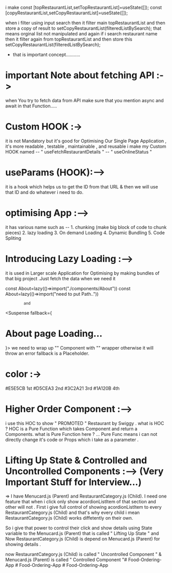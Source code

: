 i make  const [topRestaurantList,setTopRestaurantList]=useState([]);
    const [copyRestaurantList,setCopyRestaurantList]=useState([]);

when i filter using input search then it filter main topRestaurantList and then store a copy of result to setCopyRestaurantList(filteredListBySearch);
 that means orginal list not manipulated and again if i search restaurant name then it filter again from topRestaurantList and then store this   setCopyRestaurantList(filteredListBySearch); 

 * that is important concept...........



 # important Note about fetching API :->
 when You try to fetch data from API make sure that you mention async and await in that Function.....


 # Custom HOOK :->  
 it is not Mandatory but it's good for Optimising Our Single Page Application , it's more readable , testable , maintainable , and reusable 
 i make my Custom HOOK named -- " useFetchRestaurantDetails "
                             -- " useOnlineStatus "

 # useParams (HOOK):-->
 it is a hook which helps us to get the ID from that URL & then we will use that ID and do whatever i need to do.

 # optimising App :--> 
 it has various name such as --   1. chunking (make big block of code to chunk pieces)
                                  2. lazy loading
                                  3. On demand Loading 
                                  4. Dynamic Bundling 
                                  5. Code Spliting


# Introducing Lazy Loading :-->

it is used in Larger scale Application for Optimising by making bundles of that big project  .Just fetch the data when we need it 

const About=lazy(()=>import("./components/About")) 
const About=lazy(()=>import("need to put Path..")) 

            and

<Suspense fallback={<h1>About page Loading...</h1>}><About/></Suspense>
we need to wrap up "<About/>" Component with "<Suspense/>" wrapper otherwise it will throw an error
fallback is a Placeholder.

# color :->
#E5E5CB 1st
#D5CEA3 2nd
#3C2A21 3rd
#1A120B 4th



# Higher Order Component :-->
i use this HOC to show " PROMOTED " Restaurant by Swiggy . what is HOC ? HOC is a Pure Function which takes Component and return a Components. what is Pure Function here ? ... Pure Func means i can not directly change it's code or Props which i take as a parameter . 


# Lifting Up State & Controlled and Uncontrolled Components :-->  (Very Important Stuff for Interview...)

=> I have Menucard.js (Parent) and RestaurantCategory.js (Child). I need one feature that when i click only show acordionListItem of that section and other will not . First i give full control of showing acordionListItem to every RestaurantCategory.js (Child) and that's why every child i mean RestaurantCategory.js (Child) works diffetently on their own.

So i give that power to control their click and show details using State variable to the Menucard.js (Parent) that is called 
" Lifting Up State " and Now RestaurantCategory.js (Child) is depend on Menucard.js (Parent) for showing details . 

now RestaurantCategory.js (Child) is called " Uncontrolled Component " &
    Menucard.js (Parent) is called " Controlled Component "#   F o o d - O r d e r i n g - A p p  
 #   F o o d - O r d e r i n g - A p p  
 #   F o o d - O r d e r i n g - A p p  
 
